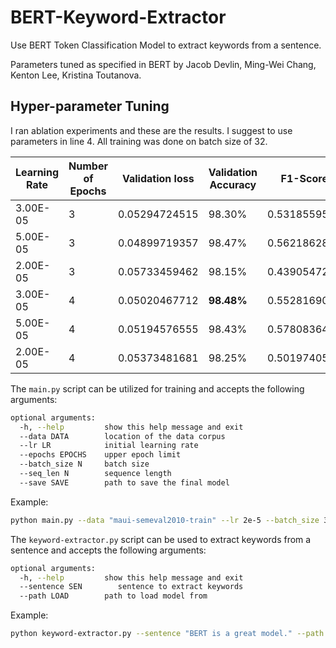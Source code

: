 # BERT-Keyword-Extractor
Use BERT Token Classification Model to extract keywords from a sentence.

Parameters tuned as specified in BERT by Jacob Devlin, Ming-Wei Chang, Kenton Lee, Kristina Toutanova.

## Hyper-parameter Tuning

I ran ablation experiments and these are the results. I suggest to use parameters in line 4.
All training was done on batch size of 32.

| Learning Rate 	| Number of Epochs 	| Validation loss 	| Validation Accuracy 	| F1-Score     	|
|---------------	|------------------	|-----------------	|---------------------	|--------------	|
| 3.00E-05      	| 3                	| 0.05294724515   	| 98.30%              	| 0.5318559557 	|
| 5.00E-05      	| 3                	| 0.04899719357   	| 98.47%              	| 0.56218628   	|
| 2.00E-05      	| 3                	| 0.05733459462   	| 98.15%              	| 0.4390547264 	|
| 3.00E-05      	| 4                	| 0.05020467712   	| **98.48%**              	| 0.5528169014 	|
| 5.00E-05      	| 4                	| 0.05194576555   	| 98.43%              	| 0.5780836421 	|
| 2.00E-05      	| 4                	| 0.05373481681   	| 98.25%              	| 0.5019740553 	|

The `main.py` script can be utilized for training and accepts the following arguments:

```bash
optional arguments:
  -h, --help         show this help message and exit
  --data DATA        location of the data corpus
  --lr LR            initial learning rate
  --epochs EPOCHS    upper epoch limit
  --batch_size N     batch size
  --seq_len N        sequence length
  --save SAVE        path to save the final model
```
Example:

```bash
python main.py --data "maui-semeval2010-train" --lr 2e-5 --batch_size 32 --save "model.pt" --epochs 3           
```

The `keyword-extractor.py` script can be used to extract keywords from a sentence and accepts the following arguments:

```bash
optional arguments:
  -h, --help         show this help message and exit
  --sentence SEN        sentence to extract keywords
  --path LOAD        path to load model from
```

Example:

```bash
python keyword-extractor.py --sentence "BERT is a great model." --path "model.pt"           
```